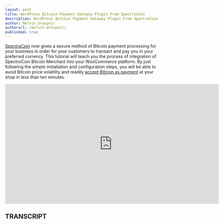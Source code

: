 ```yaml
---
layout: post
title: WordPress Bitcoin Payment Gateway Plugin From SpectroCoin
description: WordPress Bitcoin Payment Gateway Plugin From SpectroCoin
author: Melvin Draupnir
authorurl: /melvin-draupnir/
published: true
---
```


<p><a href="/spectrocoin/">SpectraCoin</a> now gives a secure method of Bitcoin payment processing for your business in order for your customers to transact and pay you in your preferred currency.  This tutorial will teach you the process of integration of SpectroCoin Bitcoin Merchant into your WooCommerce platform.  By just following the simple installation and configuration steps, you will be able to avoid Bitcoin price volatility and readily <a href="http://geni.us/spectrocoin">accept Bitcoin as payment</a> at your shop in less than ten minutes.</p>

<center><iframe width="700" height="394" src="https://www.youtube.com/embed/q__DdVhD5RQ" frameborder="0" allowfullscreen></iframe></center>

<h2>TRANSCRIPT</h2>
